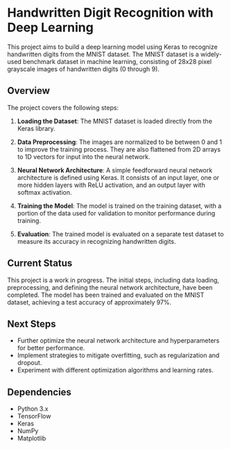 # Handwritten Digit Recognition with Deep Learning

This project aims to build a deep learning model using Keras to recognize handwritten digits from the MNIST dataset. The MNIST dataset is a widely-used benchmark dataset in machine learning, consisting of 28x28 pixel grayscale images of handwritten digits (0 through 9).

## Overview

The project covers the following steps:

1. **Loading the Dataset**: The MNIST dataset is loaded directly from the Keras library.

2. **Data Preprocessing**: The images are normalized to be between 0 and 1 to improve the training process. They are also flattened from 2D arrays to 1D vectors for input into the neural network.

3. **Neural Network Architecture**: A simple feedforward neural network architecture is defined using Keras. It consists of an input layer, one or more hidden layers with ReLU activation, and an output layer with softmax activation.

4. **Training the Model**: The model is trained on the training dataset, with a portion of the data used for validation to monitor performance during training.

5. **Evaluation**: The trained model is evaluated on a separate test dataset to measure its accuracy in recognizing handwritten digits.

## Current Status

This project is a work in progress. The initial steps, including data loading, preprocessing, and defining the neural network architecture, have been completed. The model has been trained and evaluated on the MNIST dataset, achieving a test accuracy of approximately 97%.

## Next Steps

- Further optimize the neural network architecture and hyperparameters for better performance.
- Implement strategies to mitigate overfitting, such as regularization and dropout.
- Experiment with different optimization algorithms and learning rates.

## Dependencies

- Python 3.x
- TensorFlow
- Keras
- NumPy
- Matplotlib